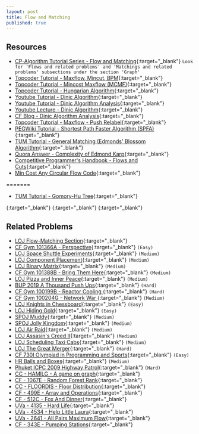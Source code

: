 ```yaml
---
layout: post
title: Flow and Matching
published: true
---
```


## Resources
- [CP-Algorithm Tutorial Series - Flow and Matching](https://cp-algorithms.com/){:target="\_blank"} `Look for 'Flows and related problems' and 'Matchings and related problems' subsections under the section 'Graph' `
- [Topcoder Tutorial - Maxflow, Mincut, BPM](https://www.topcoder.com/community/competitive-programming/tutorials/maximum-flow-section-1/){:target="\_blank"}
- [Topcoder Tutorial - Mincost Maxflow (MCMF)](https://www.topcoder.com/community/competitive-programming/tutorials/minimum-cost-flow-part-one-key-concepts/){:target="\_blank"}
- [Topcoder Tutorial - Hungarian Algorithm](https://www.topcoder.com/community/competitive-programming/tutorials/assignment-problem-and-hungarian-algorithm/){:target="\_blank"}
- [Youtube Tutorial - Dinic Algorithm](https://www.youtube.com/watch?v=KpZjBoi_H6s){:target="\_blank"}
- [Youtube Tutorial - Dinic Algorithm Analysis](https://www.youtube.com/watch?v=UMT4Nyl8JAA){:target="\_blank"}
- [Youtube Lecture - Dinic Algorithm](https://www.youtube.com/watch?v=uM06jHdIC70&t=4220s){:target="\_blank"}
- [CF Blog - Dinic Algorithm Analysis](https://codeforces.com/blog/entry/52077){:target="\_blank"}
- [Topcoder Tutorial - Maxflow - Push Relabel](https://www.topcoder.com/community/competitive-programming/tutorials/maximum-flow-augmenting-path-algorithms-comparison/){:target="\_blank"}
- [PEGWiki Tutorial - Shortest Path Faster Algorithm (SPFA)](https://wcipeg.com/wiki/Shortest_Path_Faster_Algorithm){:target="\_blank"}
- [TUM Tutorial - General Matching (Edmonds' Blossom Algorithm](https://www-m9.ma.tum.de/graph-algorithms/matchings-blossom-algorithm/index_en.html){:target="\_blank"}
- [Quora Answer - Complexity of Edmond Karp](https://www.quora.com/Is-there-a-simple-intuitive-way-to-explain-why-the-Edmonds-Karp-max-flow-algorithm-takes-O-EV-2/answer/Tadeusz-Panda){:target="\_blank"}
- [Competitive Programmer's Handbook - Flows and Cuts](https://raw.githubusercontent.com/baps-bgd/baps-bgd.github.io/master/_files/Competitive-Programmer%E2%80%99s-Handbook.pdf#page=191){:target="\_blank"}
- [Min Cost Any Circular Flow Code](https://github.com/stjepang/snippets/blob/master/circulation.cpp){:target="\_blank"}

=======
- [TUM Tutorial - Gomory-Hu Tree](http://www14.in.tum.de/lehre/2016WS/ea/split/sec-Gomory-Hu-Trees.pdf){:target="\_blank"}

[](){:target="\_blank"}
[](){:target="\_blank"}
[](){:target="\_blank"}


## Related Problems
- [LOJ Flow-Matching Section](https://lightoj.com/problems/category/flow){:target="\_blank"}
- [CF Gym 101366A - Perspective](https://codeforces.com/gym/101366){:target="\_blank"} `(Easy)`
- [LOJ Space Shuttle Experiments](https://lightoj.com/problem/space-shuttle-experiments){:target="\_blank"} `(Medium)`
- [LOJ Component Placement](https://lightoj.com/problem/component-placement){:target="\_blank"} `(Medium)`
- [LOJ Binary Matrix](https://lightoj.com/problem/binary-matrix){:target="\_blank"} `(Medium)`
- [CF Gym 101388B - Bring Them Here](https://codeforces.com/gym/101388){:target="\_blank"} `(Medium)`
- [LOJ Pizza and Inner Peace](https://lightoj.com/problem/pizza-and-inner-peace){:target="\_blank"} `(Medium)`
- [BUP 2019 A Thousand Push Ups](https://algo.codemarshal.org/contests/bup-iupc-19/problems/G){:target="\_blank"} `(Hard)`
- [CF Gym 100199B - Reactor Cooling ](https://codeforces.com/gym/100199){:target="\_blank"} `(Hard)`
- [CF Gym 100204G - Network War ](https://codeforces.com/gym/100204){:target="\_blank"} `(Medium)`
- [LOJ Knights in Chessboard](https://lightoj.com/problem/knights-in-chessboard-ii){:target="\_blank"} `(Easy)`
- [LOJ Hiding Gold](https://lightoj.com/problem/hiding-gold){:target="\_blank"} `(Easy)`
- [SPOJ Muddy](https://www.spoj.com/problems/MUDDY/){:target="\_blank"} `(Medium)`
- [SPOJ Jolly Kingdom](https://www.spoj.com/problems/JOLLYKINGDOM/){:target="\_blank"} `(Medium)`
- [LOJ Air Raid](https://lightoj.com/problem/air-raid){:target="\_blank"} `(Medium)`
- [LOJ Assasin's Creed II](https://lightoj.com/problem/assassin-s-creed-ii){:target="\_blank"} `(Medium)`
- [LOJ Scheduling Taxi Cabs](https://lightoj.com/problem/scheduling-taxi-cabs){:target="\_blank"} `(Medium)`
- [LOJ The Great Merger](https://lightoj.com/problem/the-great-merger){:target="\_blank"} `(Hard)`
- [CF 730I Olympiad in Programming and Sports](https://codeforces.com/problemset/problem/730/I){:target="\_blank"} `(Easy)`
- [HR Balls and Boxes](https://www.hackerrank.com/contests/w32/challenges/balls-and-boxes/problem){:target="\_blank"} `(Medium)`
- [Phuket ICPC 2009 Highway Patrol](https://www.spoj.com/problems/PHU09K/){:target="\_blank"} `(Hard)`
- [CC - HAMILG - A game on graph](https://www.codechef.com/problems/HAMILG){:target="\_blank"}
- [CF - 1067E - Random Forest Rank](https://codeforces.com/problemset/problem/1067/E){:target="\_blank"}
- [CC - FLOORDIS - Floor Distribution](https://www.codechef.com/problems/FLOORDIS){:target="\_blank"}
- [CF - 499E - Array and Operations](https://codeforces.com/contest/499/problem/E){:target="\_blank"}
- [CF - 512C - Fox And Dinner](https://codeforces.com/problemset/problem/512/C){:target="\_blank"}
- [UVa - 4135 - Hard Life](https://onlinejudge.org/index.php?option=onlinejudge&Itemid=8&page=show_problem&problem=4135){:target="\_blank"}
- [UVa - 4534 - Help Little Laura](https://onlinejudge.org/index.php?option=onlinejudge&Itemid=8&page=show_problem&problem=4534){:target="\_blank"}
- [UVa - 2641 - All Pairs Maximum Flow](https://onlinejudge.org/index.php?option=com_onlinejudge&Itemid=8&page=show_problem&problem=2641){:target="\_blank"}
- [CF - 343E - Pumping Stations](https://codeforces.com/contest/343/problem/E){:target="\_blank"}

